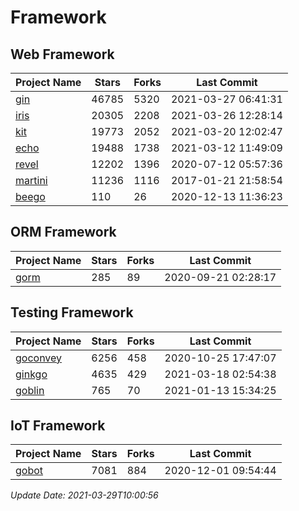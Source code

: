 # Framework

## Web Framework
| Project Name | Stars | Forks | Last Commit |
| ------------ | ----- | ----- | ----------- |
| [gin](https://github.com/gin-gonic/gin) | 46785 | 5320 | 2021-03-27 06:41:31 |
| [iris](https://github.com/kataras/iris) | 20305 | 2208 | 2021-03-26 12:28:14 |
| [kit](https://github.com/go-kit/kit) | 19773 | 2052 | 2021-03-20 12:02:47 |
| [echo](https://github.com/labstack/echo) | 19488 | 1738 | 2021-03-12 11:49:09 |
| [revel](https://github.com/revel/revel) | 12202 | 1396 | 2020-07-12 05:57:36 |
| [martini](https://github.com/go-martini/martini) | 11236 | 1116 | 2017-01-21 21:58:54 |
| [beego](https://github.com/astaxie/beego) | 110 | 26 | 2020-12-13 11:36:23 |

## ORM Framework
| Project Name | Stars | Forks | Last Commit |
| ------------ | ----- | ----- | ----------- |
| [gorm](https://github.com/jinzhu/gorm) | 285 | 89 | 2020-09-21 02:28:17 |

## Testing Framework
| Project Name | Stars | Forks | Last Commit |
| ------------ | ----- | ----- | ----------- |
| [goconvey](https://github.com/smartystreets/goconvey) | 6256 | 458 | 2020-10-25 17:47:07 |
| [ginkgo](https://github.com/onsi/ginkgo) | 4635 | 429 | 2021-03-18 02:54:38 |
| [goblin](https://github.com/franela/goblin) | 765 | 70 | 2021-01-13 15:34:25 |

## IoT Framework
| Project Name | Stars | Forks | Last Commit |
| ------------ | ----- | ----- | ----------- |
| [gobot](https://github.com/hybridgroup/gobot) | 7081 | 884 | 2020-12-01 09:54:44 |

*Update Date: 2021-03-29T10:00:56*
